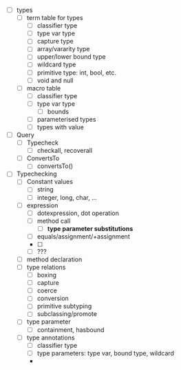 - [ ] types
    - [ ] term table for types
        - [ ] classifier type
        - [ ] type var type
        - [ ] capture type
        - [ ] array/vararity type
        - [ ] upper/lower bound type
        - [ ] wildcard type
        - [ ] primitive type: int, bool, etc.
        - [ ] void and null
    - [ ] macro table
        - [ ] classifier type
        - [ ] type var type
            - [ ] bounds
        - [ ] parameterised types
        - [ ] types with value
- [ ] Query
    - [ ] Typecheck
        - [ ] checkall, recoverall
    - [ ] ConvertsTo
        - [ ] convertsTo()
- [ ] Typechecking
    - [ ] Constant values
        - [ ] string
        - [ ] integer, long, char, …
    - [ ] expression
        - [ ] dotexpression, dot operation
        - [ ] method call
            - [ ] **type parameter substitutions**
        - [ ] equals/assignment/+assignment
        - [ ]
        - [ ] ???
    - [ ] method declaration
    - [ ] type relations
        - [ ] boxing
        - [ ] capture
        - [ ] coerce
        - [ ] conversion
        - [ ] primitive subtyping
        - [ ] subclassing/promote
    - [ ] type parameter
        - [ ] containment, hasbound
    - [ ] type annotations
        - [ ] classifier type
        - [ ] type parameters: type var, bound type, wildcard
        -
